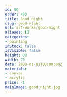 ```yaml
---
id: 96
order: 493
title: Good night
slug: good-night
url: art-works/good-night
aliases: []
categories:
- painting
inStock: false
isVisible: false
height: 80
width: 70
date: 2009-01-01T00:00:00Z
materials:
- canvas
- acrylic
price: -1
mainImage: good_night.jpg
---
```

